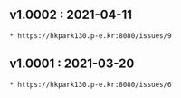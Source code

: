 
## v1.0002 : 2021-04-11
    * https://hkpark130.p-e.kr:8080/issues/9
## v1.0001 : 2021-03-20
    * https://hkpark130.p-e.kr:8080/issues/6
